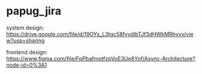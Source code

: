 # papug_jira

system design: 
https://drive.google.com/file/d/19OYs_L3tgc58fyydIbTJf3dHWkMRhyvv/view?usp=sharing

frontend design:
https://www.figma.com/file/FpPbafmptfzpVoE3Ue8Yof/Async-Architecture?node-id=0%3A1
